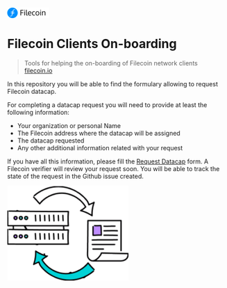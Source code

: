 [![banner](docs/_media/Logo.png)](https://filecoinproregistry.on.fleek.co/)

# Filecoin Clients On-boarding

> Tools for helping the on-boarding of Filecoin network clients
> [filecoin.io](https://filecoin.io/)

In this repository you will be able to find the formulary allowing to request
Filecoin datacap.

For completing a datacap request you will need to provide at least the following information:

* Your organization or personal Name
* The Filecoin address where the datacap will be assigned
* The datacap requested
* Any other additional information related with your request

If you have all this information, please fill the [Request Datacap](https://github.com/keyko-io/filecoin-clients-onboarding/issues/new/choose) form. A Filecoin verifier will review your request soon. You will be able
to track the state of the request in the Github issue created.


[![on-boarding](docs/_media/image_8.png)](https://github.com/keyko-io/filecoin-clients-onboarding/issues/new/choose)
